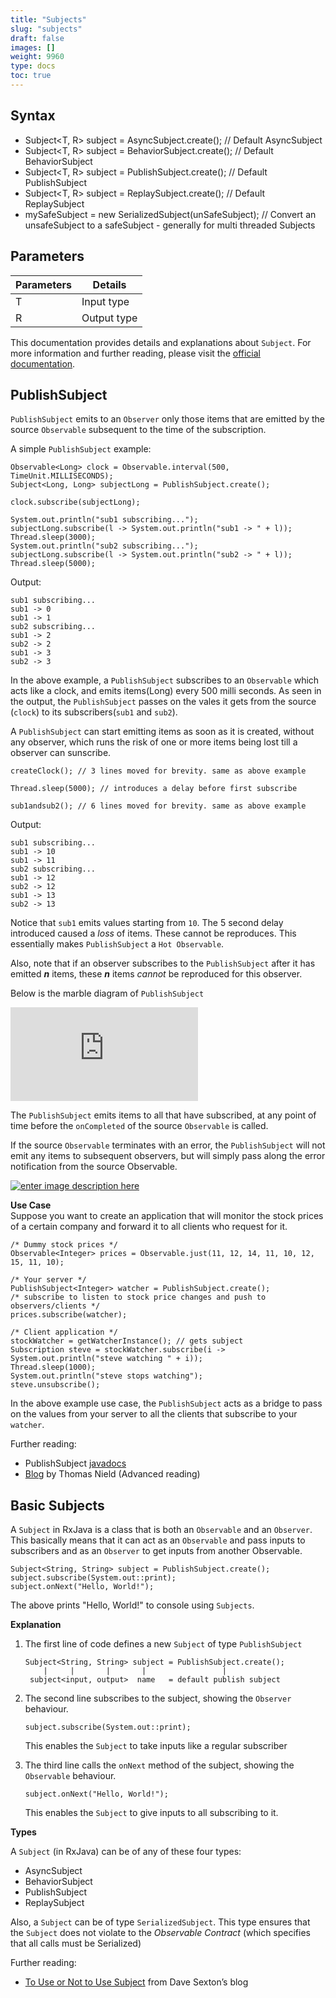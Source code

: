 ```yaml
---
title: "Subjects"
slug: "subjects"
draft: false
images: []
weight: 9960
type: docs
toc: true
---
```


## Syntax
 - Subject<T, R> subject = AsyncSubject.create(); // Default AsyncSubject
 - Subject<T, R> subject = BehaviorSubject.create(); // Default BehaviorSubject
 - Subject<T, R> subject = PublishSubject.create(); // Default PublishSubject
 - Subject<T, R> subject = ReplaySubject.create(); // Default ReplaySubject
 - mySafeSubject = new SerializedSubject(unSafeSubject);
 // Convert an unsafeSubject to a safeSubject - generally for multi threaded Subjects



## Parameters
| Parameters | Details |
|------------|---------|
|T           |Input type|
|R           |Output type|

This documentation provides details and explanations about `Subject`. For more information and further reading, please visit the [official documentation][1].


  [1]: http://reactivex.io/documentation/subject.html

## PublishSubject
`PublishSubject` emits to an `Observer` only those items that are emitted by the source `Observable` subsequent to the time of the subscription. 

A simple `PublishSubject` example:
   
    Observable<Long> clock = Observable.interval(500, TimeUnit.MILLISECONDS);
    Subject<Long, Long> subjectLong = PublishSubject.create();

    clock.subscribe(subjectLong);

    System.out.println("sub1 subscribing...");
    subjectLong.subscribe(l -> System.out.println("sub1 -> " + l));
    Thread.sleep(3000);
    System.out.println("sub2 subscribing...");
    subjectLong.subscribe(l -> System.out.println("sub2 -> " + l));
    Thread.sleep(5000);

Output:

    sub1 subscribing...
    sub1 -> 0
    sub1 -> 1
    sub2 subscribing...
    sub1 -> 2
    sub2 -> 2
    sub1 -> 3
    sub2 -> 3

In the above example, a `PublishSubject` subscribes to an `Observable` which acts like a clock, and emits items(Long) every 500 milli seconds. As seen in the output, the `PublishSubject` passes on the vales it gets from the source (`clock`) to its subscribers(`sub1` and `sub2`).

A `PublishSubject` can start emitting items as soon as it is created, without any observer, which runs the risk of one or more items being lost till a observer can sunscribe. 

    createClock(); // 3 lines moved for brevity. same as above example

    Thread.sleep(5000); // introduces a delay before first subscribe

    sub1andsub2(); // 6 lines moved for brevity. same as above example

Output: 

    sub1 subscribing...
    sub1 -> 10
    sub1 -> 11
    sub2 subscribing...
    sub1 -> 12
    sub2 -> 12
    sub1 -> 13
    sub2 -> 13

Notice that `sub1` emits values starting from `10`. The 5 second delay introduced caused a *loss* of items. These cannot be reproduces. This essentially makes `PublishSubject` a `Hot Observable`. 

Also, note that if an observer subscribes to the `PublishSubject` after it has emitted ***n*** items, these ***n*** items *cannot* be reproduced for this observer.

Below is the marble diagram of `PublishSubject`

[![enter image description here][1]][1]

The `PublishSubject` emits items to all that have subscribed, at any point of time before the `onCompleted` of the source `Observable` is called.

If the source `Observable` terminates with an error, the `PublishSubject` will not emit any items to subsequent observers, but will simply pass along the error notification from the source Observable.

[![enter image description here][2]][2]

**Use Case**<br>
Suppose you want to create an application that will monitor the stock prices of a certain company and forward it to all clients who request for it. 

    /* Dummy stock prices */
    Observable<Integer> prices = Observable.just(11, 12, 14, 11, 10, 12, 15, 11, 10);

    /* Your server */
    PublishSubject<Integer> watcher = PublishSubject.create();
    /* subscribe to listen to stock price changes and push to observers/clients */
    prices.subscribe(watcher);
    
    /* Client application */
    stockWatcher = getWatcherInstance(); // gets subject
    Subscription steve = stockWatcher.subscribe(i -> System.out.println("steve watching " + i));
    Thread.sleep(1000);
    System.out.println("steve stops watching");
    steve.unsubscribe();

In the above example use case, the `PublishSubject` acts as a bridge to pass on the values from your server to all the clients that subscribe to your `watcher`.

Further reading:

 - PublishSubject [javadocs][3]
 - [Blog][4] by Thomas Nield (Advanced reading)

 


  [1]: http://i.stack.imgur.com/UKFxw.jpg
  [2]: http://i.stack.imgur.com/BlLyD.jpg
  [3]: http://reactivex.io/RxJava/javadoc/rx/subjects/PublishSubject.html
  [4]: http://tomstechnicalblog.blogspot.in/2016/03/rxjava-problem-with-subjects.html

## Basic Subjects
A `Subject` in RxJava is a class that is both an `Observable` and an `Observer`. This basically means that it can act as an `Observable` and pass inputs to subscribers and as an `Observer` to get inputs from another Observable.


    Subject<String, String> subject = PublishSubject.create(); 
    subject.subscribe(System.out::print);
    subject.onNext("Hello, World!"); 

The above prints "Hello, World!" to console using `Subjects`.

**Explanation**

 1. The first line of code defines a new `Subject` of type `PublishSubject`

        Subject<String, String> subject = PublishSubject.create();
            |     |       |       |                 |
         subject<input, output>  name   = default publish subject

 2. The second line subscribes to the subject, showing the `Observer` behaviour.

        subject.subscribe(System.out::print);
    This enables the `Subject` to take inputs like a regular subscriber

 3. The third line calls the `onNext` method of the subject, showing the `Observable` behaviour.

        subject.onNext("Hello, World!"); 

    This enables the `Subject` to give inputs to all subscribing to it.

**Types**

A `Subject` (in RxJava) can be of any of these four types:

 - AsyncSubject
 - BehaviorSubject
 - PublishSubject
 - ReplaySubject

Also, a `Subject` can be of type `SerializedSubject`. This type ensures that the `Subject` does not violate to the *Observable Contract*  (which specifies that all calls must be Serialized)

Further reading:

 - [To Use or Not to Use Subject][1] from Dave Sexton’s blog


  [1]: http://davesexton.com/blog/post/To-Use-Subject-Or-Not-To-Use-Subject.aspx

